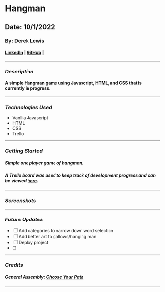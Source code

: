 # Hangman

## Date: 10/1/2022

### By: Derek Lewis

#### [LinkedIn](http://www.linkedin.com/in/derek-lewis-88672a63) | [GitHub](https://github.com/d-lewis9442) |

---

### **_Description_**

#### A simple Hangman game using Javascript, HTML, and CSS that is currently in progress.

---

### **_Technologies Used_**

- Vanllia Javascript
- HTML
- CSS
- Trello

---

### **_Getting Started_**

##### Simple one player game of hangman.

##### A Trello board was used to keep track of development progress and can be viewed [here](https://trello.com/b/mw90XVGC/hangman).

---

### **_Screenshots_**

---

### **_Future Updates_**

- [ ] Add categories to narrow down word selection
- [ ] Add better art to gallows/hanging man
- [ ] Deploy project
- [ ]

---

### **_Credits_**

##### General Assembly: [Choose Your Path](https://generalassemb.ly/)

#####

#####

---
